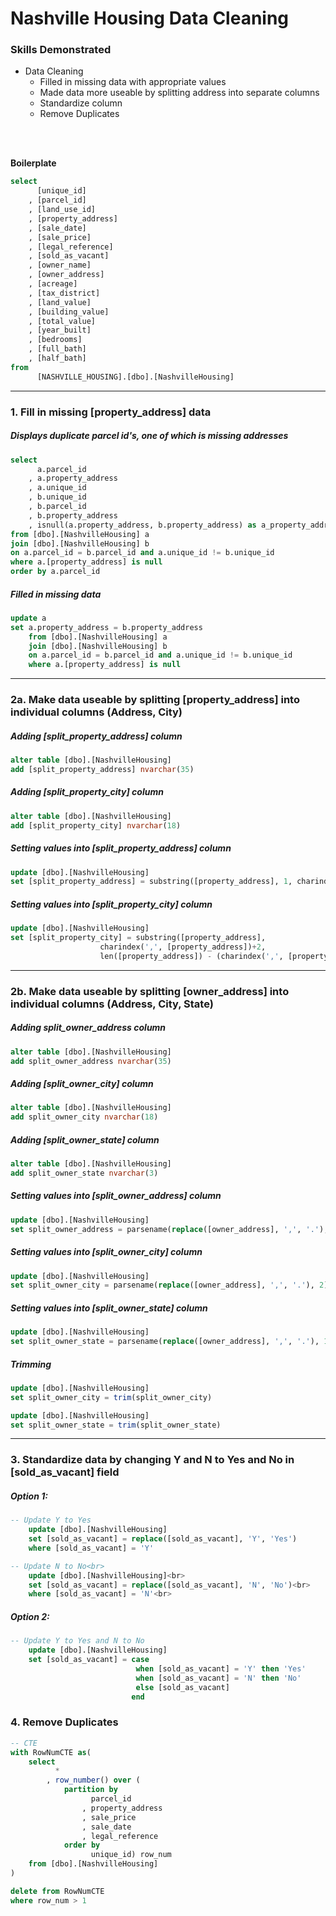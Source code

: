 # Nashville Housing Data Cleaning
### Skills Demonstrated
* Data Cleaning
    * Filled in missing data with appropriate values
    * Made data more useable by splitting address into separate columns
    * Standardize column
    * Remove Duplicates

<br>
<br>

**Boilerplate**
```sql
select
	  [unique_id]
    , [parcel_id]
    , [land_use_id]
    , [property_address]
    , [sale_date]
    , [sale_price]
    , [legal_reference]
    , [sold_as_vacant]
    , [owner_name]
    , [owner_address]
    , [acreage]
    , [tax_district]
    , [land_value]
    , [building_value]
    , [total_value]
    , [year_built]
    , [bedrooms]
    , [full_bath]
    , [half_bath]
from
	  [NASHVILLE_HOUSING].[dbo].[NashvilleHousing]
```

---

### 1. Fill in missing [property_address] data
##### Displays duplicate parcel id's, one of which is missing addresses
```sql
select
	  a.parcel_id
	, a.property_address
	, a.unique_id
	, b.unique_id
	, b.parcel_id
	, b.property_address
	, isnull(a.property_address, b.property_address) as a_property_address
from [dbo].[NashvilleHousing] a
join [dbo].[NashvilleHousing] b
on a.parcel_id = b.parcel_id and a.unique_id != b.unique_id
where a.[property_address] is null
order by a.parcel_id
```
##### Filled in missing data
```sql
update a
set a.property_address = b.property_address
	from [dbo].[NashvilleHousing] a
	join [dbo].[NashvilleHousing] b
	on a.parcel_id = b.parcel_id and a.unique_id != b.unique_id
	where a.[property_address] is null
```

---

### 2a. Make data useable by splitting [property_address] into individual columns (Address, City)
##### Adding [split_property_address] column
```sql
alter table [dbo].[NashvilleHousing]
add [split_property_address] nvarchar(35)
```
##### Adding [split_property_city] column
```sql
alter table [dbo].[NashvilleHousing]
add [split_property_city] nvarchar(18)
```

##### Setting values into [split_property_address] column
```sql
update [dbo].[NashvilleHousing]
set [split_property_address] = substring([property_address], 1, charindex(',', [property_address])-1)
```
##### Setting values into [split_property_city] column
```sql
update [dbo].[NashvilleHousing]
set [split_property_city] = substring([property_address],
					charindex(',', [property_address])+2,
					len([property_address]) - (charindex(',', [property_address]) + 1))
```
---

### 2b. Make data useable by splitting [owner_address] into individual columns (Address, City, State)
##### Adding split_owner_address column
```sql
alter table [dbo].[NashvilleHousing]
add split_owner_address nvarchar(35)
```
##### Adding [split_owner_city] column
```sql
alter table [dbo].[NashvilleHousing]
add split_owner_city nvarchar(18)
```
##### Adding [split_owner_state] column
```sql
alter table [dbo].[NashvilleHousing]
add split_owner_state nvarchar(3)
```

##### Setting values into [split_owner_address] column
```sql
update [dbo].[NashvilleHousing]
set split_owner_address = parsename(replace([owner_address], ',', '.'), 3)
```
##### Setting values into [split_owner_city] column
```sql
update [dbo].[NashvilleHousing]
set split_owner_city = parsename(replace([owner_address], ',', '.'), 2)
```
##### Setting values into [split_owner_state] column
```sql
update [dbo].[NashvilleHousing]
set split_owner_state = parsename(replace([owner_address], ',', '.'), 1)
```
##### Trimming
```sql
update [dbo].[NashvilleHousing]
set split_owner_city = trim(split_owner_city)

update [dbo].[NashvilleHousing]
set split_owner_state = trim(split_owner_state)
```

---

### 3. Standardize data by changing Y and N to Yes and No in [sold_as_vacant] field

##### Option 1:
```sql
-- Update Y to Yes
	update [dbo].[NashvilleHousing]
	set [sold_as_vacant] = replace([sold_as_vacant], 'Y', 'Yes')
	where [sold_as_vacant] = 'Y'

-- Update N to No<br>
	update [dbo].[NashvilleHousing]<br>
	set [sold_as_vacant] = replace([sold_as_vacant], 'N', 'No')<br>
	where [sold_as_vacant] = 'N'<br>
```

##### Option 2:
```sql
-- Update Y to Yes and N to No
	update [dbo].[NashvilleHousing]
	set [sold_as_vacant] = case
							when [sold_as_vacant] = 'Y' then 'Yes'
							when [sold_as_vacant] = 'N' then 'No'
							else [sold_as_vacant]
						   end
```
	
		  

### 4. Remove Duplicates
```sql
-- CTE
with RowNumCTE as(
	select
		  *
		, row_number() over (
			partition by
				  parcel_id
				, property_address
				, sale_price
				, sale_date
				, legal_reference
			order by
				  unique_id) row_num
	from [dbo].[NashvilleHousing]
)

delete from RowNumCTE
where row_num > 1
```